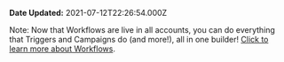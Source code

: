 **Date Updated:** 2021-07-12T22:26:54.000Z

Note: Now that Workflows are live in all accounts, you can do everything that Triggers and Campaigns do (and more!), all in one builder! [Click to learn more about Workflows](https://help.gohighlevel.com/support/solutions/articles/48001179678-workflow-builder-overview). 
  
  
